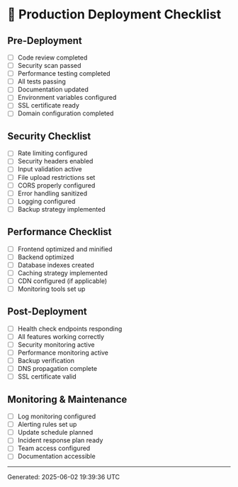 # 🚀 Production Deployment Checklist

## Pre-Deployment
- [ ] Code review completed
- [ ] Security scan passed  
- [ ] Performance testing completed
- [ ] All tests passing
- [ ] Documentation updated
- [ ] Environment variables configured
- [ ] SSL certificate ready
- [ ] Domain configuration completed

## Security Checklist
- [ ] Rate limiting configured
- [ ] Security headers enabled
- [ ] Input validation active
- [ ] File upload restrictions set
- [ ] CORS properly configured
- [ ] Error handling sanitized
- [ ] Logging configured
- [ ] Backup strategy implemented

## Performance Checklist
- [ ] Frontend optimized and minified
- [ ] Backend optimized
- [ ] Database indexes created
- [ ] Caching strategy implemented
- [ ] CDN configured (if applicable)
- [ ] Monitoring tools set up

## Post-Deployment
- [ ] Health check endpoints responding
- [ ] All features working correctly
- [ ] Security monitoring active
- [ ] Performance monitoring active
- [ ] Backup verification
- [ ] DNS propagation complete
- [ ] SSL certificate valid

## Monitoring & Maintenance
- [ ] Log monitoring configured
- [ ] Alerting rules set up
- [ ] Update schedule planned
- [ ] Incident response plan ready
- [ ] Team access configured
- [ ] Documentation accessible

---
Generated: 2025-06-02 19:39:36 UTC
